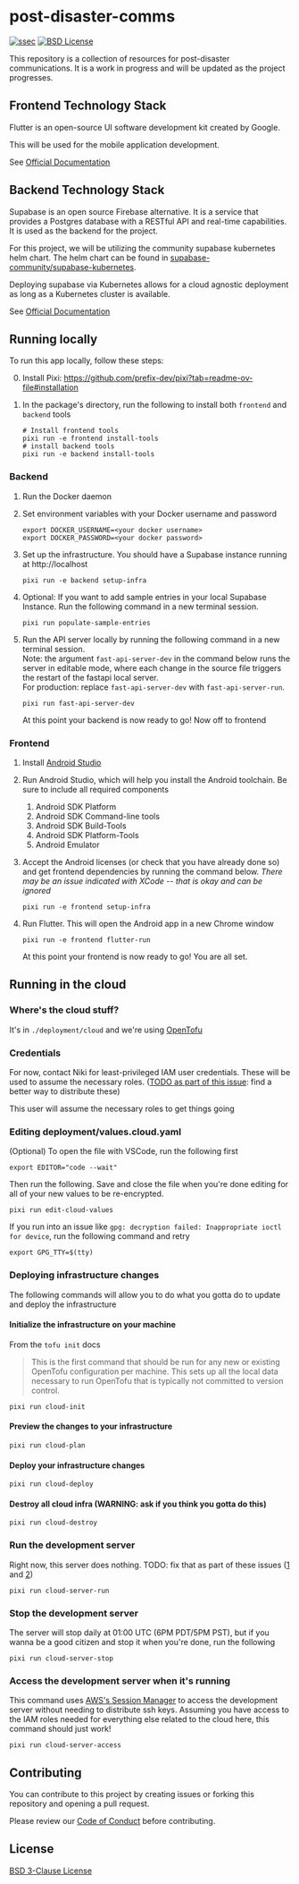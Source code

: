 # post-disaster-comms

[![ssec](https://img.shields.io/badge/SSEC-Project-purple?logo=data:image/png;base64,iVBORw0KGgoAAAANSUhEUgAAAA0AAAAOCAQAAABedl5ZAAAACXBIWXMAAAHKAAABygHMtnUxAAAAGXRFWHRTb2Z0d2FyZQB3d3cuaW5rc2NhcGUub3Jnm+48GgAAAMNJREFUGBltwcEqwwEcAOAfc1F2sNsOTqSlNUopSv5jW1YzHHYY/6YtLa1Jy4mbl3Bz8QIeyKM4fMaUxr4vZnEpjWnmLMSYCysxTcddhF25+EvJia5hhCudULAePyRalvUteXIfBgYxJufRuaKuprKsbDjVUrUj40FNQ11PTzEmrCmrevPhRcVQai8m1PRVvOPZgX2JttWYsGhD3atbHWcyUqX4oqDtJkJiJHUYv+R1JbaNHJmP/+Q1HLu2GbNoSm3Ft0+Y1YMdPSTSwQAAAABJRU5ErkJggg==&style=plastic)](https://ise.washington.edu/news/article/2024-01-14/building-community-resilience-2-million-nsf-grant-will-transform-disaster)
[![BSD License](https://badgen.net/badge/license/BSD-3-Clause/blue)](LICENSE)

This repository is a collection of resources for post-disaster communications. It is a work in progress and will be updated as the project progresses.

## Frontend Technology Stack

Flutter is an open-source UI software development kit created by Google.

This will be used for the mobile application development.

See [Official Documentation](https://flutter.dev/docs)

## Backend Technology Stack

Supabase is an open source Firebase alternative. It is a service that provides a Postgres database with a RESTful API and real-time capabilities. It is used as the backend for the project.

For this project, we will be utilizing the community supabase kubernetes helm chart.
The helm chart can be found in [supabase-community/supabase-kubernetes](https://github.com/supabase-community/supabase-kubernetes).

Deploying supabase via Kubernetes allows for a cloud agnostic deployment as long as a Kubernetes cluster is available.

See [Official Documentation](https://supabase.com/docs)

## Running locally

To run this app locally, follow these steps:

0. Install Pixi: https://github.com/prefix-dev/pixi?tab=readme-ov-file#installation
1. In the package's directory, run the following to install both `frontend` and `backend` tools

   ```console
   # Install frontend tools
   pixi run -e frontend install-tools
   # install backend tools
   pixi run -e backend install-tools
   ```

### Backend

1. Run the Docker daemon

2. Set environment variables with your Docker username and password

   ```console
   export DOCKER_USERNAME=<your docker username>
   export DOCKER_PASSWORD=<your docker password>
   ```

3. Set up the infrastructure. You should have a Supabase instance running at http://localhost

   ```console
   pixi run -e backend setup-infra
   ```

4. Optional: If you want to add sample entries in your local Supabase Instance. 
   Run the following command in a new terminal session.
   
   ```console
   pixi run populate-sample-entries
   ```
   
5. Run the API server locally by running the following command in a new terminal session.  
   Note: the argument `fast-api-server-dev` in the command below runs the server in editable mode, where each change in 
   the source file triggers the restart of the fastapi local server.  
   For production: replace `fast-api-server-dev` with `fast-api-server-run`.

   ```console
   pixi run fast-api-server-dev
   ```  
   
   At this point your backend is now ready to go! Now off to frontend


### Frontend

1. Install [Android Studio](https://developer.android.com/studio)
2. Run Android Studio, which will help you install the Android toolchain. Be sure to include all required components
   1. Android SDK Platform
   1. Android SDK Command-line tools
   1. Android SDK Build-Tools
   1. Android SDK Platform-Tools
   1. Android Emulator

3. Accept the Android licenses (or check that you have already done so) and get frontend dependencies
   by running the command below. *There may be an issue indicated with XCode -- that is okay and can be ignored*
   
   ```console
   pixi run -e frontend setup-infra
   ```

4. Run Flutter. This will open the Android app in a new Chrome window
   
   ```console
   pixi run -e frontend flutter-run
   ```

   At this point your frontend is now ready to go! You are all set.

## Running in the cloud

### Where's the cloud stuff?

It's in `./deployment/cloud` and we're using [OpenTofu](https://opentofu.org/)

### Credentials

For now, contact Niki for least-privileged IAM user credentials. These will be used to assume the necessary roles. ([TODO as part of this issue](https://github.com/uw-ssec/post-disaster-comms/issues/61): find a better way to distribute these)

This user will assume the necessary roles to get things going

### Editing deployment/values.cloud.yaml

(Optional) To open the file with VSCode, run the following first

```
export EDITOR="code --wait"
```

Then run the following. Save and close the file when you're done editing for all of your new values to be re-encrypted.

```
pixi run edit-cloud-values
```

If you run into an issue like `gpg: decryption failed: Inappropriate ioctl for device`, run the following command and retry

```
export GPG_TTY=$(tty)
```

### Deploying infrastructure changes

The following commands will allow you to do what you gotta do to update and deploy the infrastructure

#### Initialize the infrastructure on your machine

From the `tofu init` docs

> This is the first command that should be run for any new or existing
  OpenTofu configuration per machine. This sets up all the local data
  necessary to run OpenTofu that is typically not committed to version
  control.

```
pixi run cloud-init
```

#### Preview the changes to your infrastructure

```
pixi run cloud-plan
```

#### Deploy your infrastructure changes

```
pixi run cloud-deploy
```

#### Destroy all cloud infra (WARNING: ask if you think you gotta do this)

```
pixi run cloud-destroy
```

### Run the development server

Right now, this server does nothing. TODO: fix that as part of these issues ([1](https://github.com/uw-ssec/post-disaster-comms/issues/38) and [2](https://github.com/uw-ssec/post-disaster-comms/issues/40))

```
pixi run cloud-server-run
```

### Stop the development server

The server will stop daily at 01:00 UTC (6PM PDT/5PM PST), but if you wanna be a good citizen and stop it when you're done, run the following

```
pixi run cloud-server-stop
```

### Access the development server when it's running

This command uses [AWS's Session Manager](https://docs.aws.amazon.com/systems-manager/latest/userguide/session-manager.html) to access the development server without needing to distribute ssh keys. Assuming you have access to the IAM roles needed for everything else related to the cloud here, this command should just work!

```
pixi run cloud-server-access
```


## Contributing

You can contribute to this project by creating issues or forking this repository and opening a pull request.

Please review our [Code of Conduct](./CODE_OF_CONDUCT.md) before contributing.

## License

[BSD 3-Clause License](./LICENSE)
